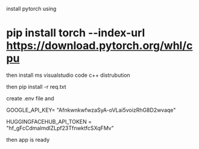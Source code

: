 install pytorch using 
# pip install torch --index-url https://download.pytorch.org/whl/cpu

then install ms visualstudio code c++ distrubution

then pip install -r req.txt

create .env file and 

GOOGLE_API_KEY=
"AfnkwnkwfwzaSyA-oVLai5voizRhG8D2wvaqe"

HUGGINGFACEHUB_API_TOKEN = "hf_gFcCdmalmdlZLpf23TfnwktfcSXqFMv"

then app is ready 